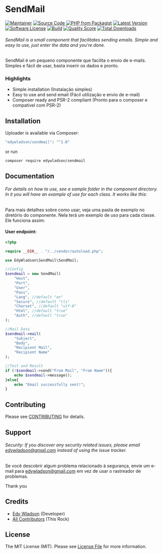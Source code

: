 # SendMail

[![Maintainer](http://img.shields.io/badge/maintainer-@robsonvleite-blue.svg?style=flat-square)](https://twitter.com/edywladson)
[![Source Code](http://img.shields.io/badge/source-edywladson/sendmail-blue.svg?style=flat-square)](https://github.com/edywladson/sendmail)
[![PHP from Packagist](https://img.shields.io/packagist/php-v/edywladson/sendmail.svg?style=flat-square)](https://packagist.org/packages/edywladson/sendmail)
[![Latest Version](https://img.shields.io/github/release/edywladson/sendmail.svg?style=flat-square)](https://github.com/edywladson/sendmail/releases)
[![Software License](https://img.shields.io/badge/license-MIT-brightgreen.svg?style=flat-square)](LICENSE)
[![Build](https://img.shields.io/scrutinizer/build/g/edywladson/sendmail.svg?style=flat-square)](https://scrutinizer-ci.com/g/edywladson/sendmail)
[![Quality Score](https://img.shields.io/scrutinizer/g/edywladson/sendmail.svg?style=flat-square)](https://scrutinizer-ci.com/g/edywladson/sendmail)
[![Total Downloads](https://img.shields.io/packagist/dt/edywladson/sendmail.svg?style=flat-square)](https://packagist.org/packages/cedywladson/sendmail)

###### SendMail is a small component that facilitates sending emails. Simple and easy to use, just enter the data and you're done.

SendMail é um pequeno componente que facilita o envio de e-mails. Simples e fácil de usar, basta inserir os dados e pronto.

### Highlights
- Simple installation (Instalação simples)
- Easy to use and send email (Fácil utilização e envio de e-mail)
- Composer ready and PSR-2 compliant (Pronto para o composer e compatível com PSR-2)

## Installation
Uploader is available via Composer:

```bash
"edywladson/sendmail": "^1.0"
```

or run

```bash
composer require edywladson/sendmail
```

## Documentation

###### For details on how to use, see a sample folder in the component directory. In it you will have an example of use for each class. It works like this:
Para mais detalhes sobre como usar, veja uma pasta de exemplo no diretório do componente. Nela terá um exemplo de uso para cada classe. Ele funciona assim:

#### User endpoint:

```php
<?php

require __DIR__ . "/../vendor/autoload.php";

use EdyWladson\SendMail\SendMail;

//Config
$sendmail = new SendMail(
    "Host",
    "Port",
    "User",
    "Pass",
    "Lang", //default "en"
    "Secure", //default "tls"
    "Charset", //default "utf-8"
    "Html", //default "true"
    "Auth", //defautl "true"
);

//Mail Data
$sendmail->mail(
    "Subject",
    "Body",
    "Recipient Mail",
    "Recipient Name"
);

//Test and Result
if (!$sendmail->send("From Mail", "From Name")){
    echo $sendmail->message();
}else{
    echo "Email successfully sent!";
}
```
## Contributing

Please see [CONTRIBUTING](https://github.com/edywladson/sendmail/blob/master/CONTRIBUTING.md) for details.

## Support

###### Security: If you discover any security related issues, please email edywladson@gmail.com instead of using the issue tracker.

Se você descobrir algum problema relacionado à segurança, envie um e-mail para edywladson@gmail.com em vez de usar o rastreador de problemas.

Thank you

## Credits

- [Edy Wladson](https://github.com/edywladson) (Developer)
- [All Contributors](https://github.com/edywladson/sendmail/contributors) (This Rock)

## License

The MIT License (MIT). Please see [License File](https://github.com/edywladson/sendmail/blob/master/LICENSE) for more information.